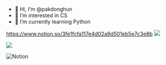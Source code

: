 - 👋 Hi, I’m @pakdonghun
- 👀 I’m interested in CS
- 🌱 I’m currently learning Python

https://www.notion.so/3fe1fcfa117e4d02a9d501eb5e7c3e8b
<a href="https://www.notion.so/3fe1fcfa117e4d02a9d501eb5e7c3e8b" target="_blank"><img src="https://img.shields.io/badge/Nothion-000000?style=flat-square&logo=Nothion&logoColor=white"/></a>

<a href="https://www.notion.so/3fe1fcfa117e4d02a9d501eb5e7c3e8b" target="_blank"><img src="https://img.shields.io/badge/Notion-%23000000.svg?style=for-the-badge&logo=notion&logoColor=white"/></a>

![Notion](https://img.shields.io/badge/Notion-%23000000.svg?style=for-the-badge&logo=notion&logoColor=white)
